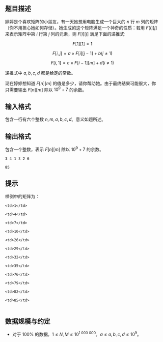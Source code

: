 ## 题目描述

婷婷是个喜欢矩阵的小朋友，有一天她想用电脑生成一个巨大的 $n$ 行 $m$ 列的矩阵（你不用担心她如何存储）。她生成的这个矩阵满足一个神奇的性质：若用 $F[i][j]$ 来表示矩阵中第 $i$ 行第 $j$ 列的元素，则 $F[i][j]$ 满足下面的递推式:

$$F[1][1]=1$$

$$F[i,j]=a\times F[i][j-1]+b (j\neq 1)$$

$$F[i,1]=c\times F[i-1][m]+d (i\neq 1)$$

递推式中 $a,b,c,d$ 都是给定的常数。

现在婷婷想知道 $F[n][m]$ 的值是多少，请你帮助她。由于最终结果可能很大，你只需要输出 $F[n][m]$ 除以 $10^9 + 7$ 的余数。

## 输入格式

包含一行有六个整数 $n,m,a,b,c,d$。意义如题所述。

## 输出格式

包含一个整数，表示 $F[n][m]$ 除以 $10^9 + 7$ 的余数。

```input1
3 4 1 3 2 6
```

```output1
85
```

## 提示

样例中的矩阵为：

<table>

<tr>

    <td>1</td>

    <td>4</td>

    <td>7</td>

    <td>10</td>

</tr>

<tr>

    <td>26</td>

    <td>29</td>

    <td>32</td>

    <td>35</td>

</tr>

<tr>

    <td>76</td>

    <td>79</td>

    <td>82</td>

    <td>85</td>

</tr>

</table>


## 数据规模与约定

* 对于 $100\%$ 的数据，$1 \leq N,M \leq 10^{1\ 000\ 000}$，$a \leq a,b,c,d \leq 10^9$。
